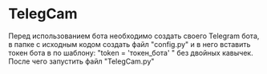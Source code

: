 # TelegCam
Перед использованием бота необходимо создать своего Telegram бота, в папке с исходным кодом создать файл "config.py" и в него вставить токен бота в по шаблону: "token = 'токен_бота' "  без двойных кавычек. После чего запустить файл "TelegCam.py"
